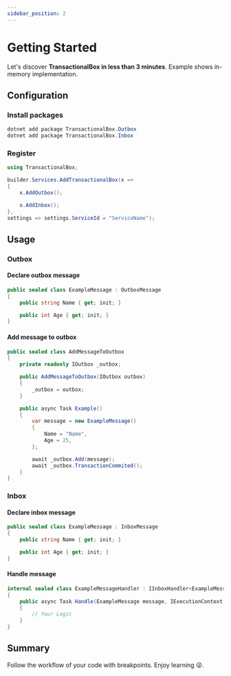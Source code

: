 ```yaml
---
sidebar_position: 2
---
```


# Getting Started

Let's discover **TransactionalBox in less than 3 minutes**.
Example shows in-memory implementation.

## Configuration
### Install packages
```csharp
dotnet add package TransactionalBox.Outbox
dotnet add package TransactionalBox.Inbox
```
### Register
```csharp
using TransactionalBox;
```

```csharp
builder.Services.AddTransactionalBox(x =>
{
    x.AddOutbox();

    x.AddInbox();
},
settings => settings.ServiceId = "ServiceName");
```
## Usage
### Outbox
#### Declare outbox message
```csharp
public sealed class ExampleMessage : OutboxMessage
{
    public string Name { get; init; }

    public int Age { get; init; }
}
```
#### Add message to outbox

```csharp
public sealed class AddMessageToOutbox
{
    private readonly IOutbox _outbox;

    public AddMessageToOutbox(IOutbox outbox) 
    {
        _outbox = outbox;
    }

    public async Task Example()
    {
        var message = new ExampleMessage()
        {
            Name = "Name",
            Age = 25,
        };

        await _outbox.Add(message);
        await _outbox.TransactionCommited();
    }
}
```

### Inbox
#### Declare inbox message
```csharp
public sealed class ExampleMessage : InboxMessage
{
    public string Name { get; init; }

    public int Age { get; init; }
}
```
#### Handle message

```csharp
internal sealed class ExampleMessageHandler : IInboxHandler<ExampleMessage>
{
    public async Task Handle(ExampleMessage message, IExecutionContext executionContext)
    {
        // Your Logic
    }
}
```
## Summary
Follow the workflow of your code with breakpoints. Enjoy learning :stuck_out_tongue_winking_eye:.
